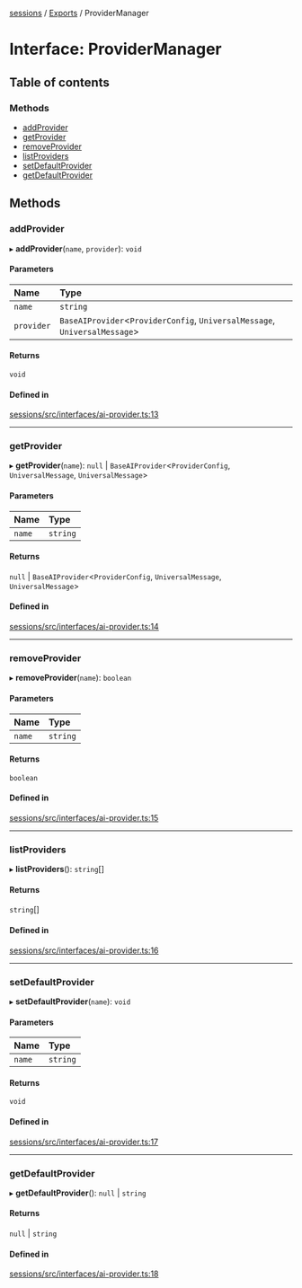 <!-- 
 ⚠️  AUTO-GENERATED FILE - DO NOT EDIT MANUALLY
 This file is automatically generated by scripts/docs-generator.js
 To make changes, edit the source TypeScript files or update the generator script
-->

[sessions](../../) / [Exports](../modules) / ProviderManager

# Interface: ProviderManager

## Table of contents

### Methods

- [addProvider](ProviderManager#addprovider)
- [getProvider](ProviderManager#getprovider)
- [removeProvider](ProviderManager#removeprovider)
- [listProviders](ProviderManager#listproviders)
- [setDefaultProvider](ProviderManager#setdefaultprovider)
- [getDefaultProvider](ProviderManager#getdefaultprovider)

## Methods

### addProvider

▸ **addProvider**(`name`, `provider`): `void`

#### Parameters

| Name | Type |
| :------ | :------ |
| `name` | `string` |
| `provider` | `BaseAIProvider`\<`ProviderConfig`, `UniversalMessage`, `UniversalMessage`\> |

#### Returns

`void`

#### Defined in

[sessions/src/interfaces/ai-provider.ts:13](https://github.com/woojubb/robota/blob/d84cd2e1e6915e9f7e9aff8f9b06df02e55c139b/packages/sessions/src/interfaces/ai-provider.ts#L13)

___

### getProvider

▸ **getProvider**(`name`): ``null`` \| `BaseAIProvider`\<`ProviderConfig`, `UniversalMessage`, `UniversalMessage`\>

#### Parameters

| Name | Type |
| :------ | :------ |
| `name` | `string` |

#### Returns

``null`` \| `BaseAIProvider`\<`ProviderConfig`, `UniversalMessage`, `UniversalMessage`\>

#### Defined in

[sessions/src/interfaces/ai-provider.ts:14](https://github.com/woojubb/robota/blob/d84cd2e1e6915e9f7e9aff8f9b06df02e55c139b/packages/sessions/src/interfaces/ai-provider.ts#L14)

___

### removeProvider

▸ **removeProvider**(`name`): `boolean`

#### Parameters

| Name | Type |
| :------ | :------ |
| `name` | `string` |

#### Returns

`boolean`

#### Defined in

[sessions/src/interfaces/ai-provider.ts:15](https://github.com/woojubb/robota/blob/d84cd2e1e6915e9f7e9aff8f9b06df02e55c139b/packages/sessions/src/interfaces/ai-provider.ts#L15)

___

### listProviders

▸ **listProviders**(): `string`[]

#### Returns

`string`[]

#### Defined in

[sessions/src/interfaces/ai-provider.ts:16](https://github.com/woojubb/robota/blob/d84cd2e1e6915e9f7e9aff8f9b06df02e55c139b/packages/sessions/src/interfaces/ai-provider.ts#L16)

___

### setDefaultProvider

▸ **setDefaultProvider**(`name`): `void`

#### Parameters

| Name | Type |
| :------ | :------ |
| `name` | `string` |

#### Returns

`void`

#### Defined in

[sessions/src/interfaces/ai-provider.ts:17](https://github.com/woojubb/robota/blob/d84cd2e1e6915e9f7e9aff8f9b06df02e55c139b/packages/sessions/src/interfaces/ai-provider.ts#L17)

___

### getDefaultProvider

▸ **getDefaultProvider**(): ``null`` \| `string`

#### Returns

``null`` \| `string`

#### Defined in

[sessions/src/interfaces/ai-provider.ts:18](https://github.com/woojubb/robota/blob/d84cd2e1e6915e9f7e9aff8f9b06df02e55c139b/packages/sessions/src/interfaces/ai-provider.ts#L18)

